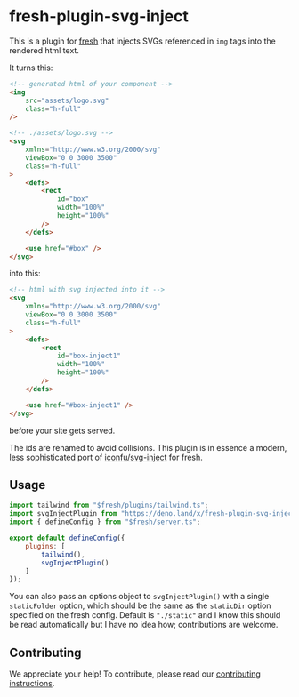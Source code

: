 # fresh-plugin-svg-inject

This is a plugin for [fresh](https://github.com/denoland/fresh) that injects SVGs referenced in `img` tags into the rendered html text.

It turns this:

```html
<!-- generated html of your component -->
<img
	src="assets/logo.svg"
	class="h-full"
/>
```

```html
<!-- ./assets/logo.svg -->
<svg
	xmlns="http://www.w3.org/2000/svg"
	viewBox="0 0 3000 3500"
	class="h-full"
>
	<defs>
		<rect
			id="box"
			width="100%"
			height="100%"
		/>
	</defs>

	<use href="#box" />
</svg>
```

into this:

```html
<!-- html with svg injected into it -->
<svg
	xmlns="http://www.w3.org/2000/svg"
	viewBox="0 0 3000 3500"
	class="h-full"
>
	<defs>
		<rect
			id="box-inject1"
			width="100%"
			height="100%"
		/>
	</defs>

	<use href="#box-inject1" />
</svg>
```

before your site gets served.

The ids are renamed to avoid collisions. This plugin is in essence a modern, less sophisticated port of [iconfu/svg-inject](https://github.com/iconfu/svg-inject) for fresh.

## Usage

```js
import tailwind from "$fresh/plugins/tailwind.ts";
import svgInjectPlugin from "https://deno.land/x/fresh-plugin-svg-inject/main.js";
import { defineConfig } from "$fresh/server.ts";

export default defineConfig({
	plugins: [
		tailwind(),
		svgInjectPlugin()
	]
});
```

You can also pass an options object to `svgInjectPlugin()` with a single `staticFolder` option, which should be the same as the `staticDir` option specified on the fresh config. Default is `"./static"` and I know this should be read automatically but I have no idea how; contributions are welcome.

## Contributing

We appreciate your help! To contribute, please read our [contributing instructions](./contributing.md).
